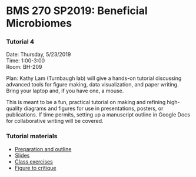 # BMS 270 SP2019: Beneficial Microbiomes

### Tutorial 4

Date: Thursday, 5/23/2019 <br>
Time:  1:00-3:00 <br>
Room:  BH-209

Plan: Kathy Lam (Turnbaugh lab) will give a hands-on tutorial discussing advanced tools for figure making, data visualization, and paper writing. Bring your laptop and, if you have one, a mouse. 

This is meant to be a fun, practical tutorial on making and refining high-quality diagrams and figures for use in presentations, posters, or publications. If time permits, setting up a manuscript outline in Google Docs for collaborative writing will be covered.

### Tutorial materials  

- [Preparation and outline](https://docs.google.com/document/d/1TkNCO3d67Ukr7KUVyw9Zku74hAfirFKWdmTXlHxRfSs/edit?usp=sharing)
- [Slides](https://docs.google.com/presentation/d/1Kqs2QZgpm5abRRZYeexnHP48OC5yKcgl-8TpG3S5jrs/edit?usp=sharing)
- [Class exercises](https://docs.google.com/document/d/1RoGDJnwxY11gb14LLXEFUzFTdoTX0oTGN9pXbMIZ7vk/edit?usp=sharing)
- [Figure to critique](https://drive.google.com/file/d/1k_0j-p49zm-VkCu0dBV0Sieb9eZIjh6L/view?usp=sharing)
